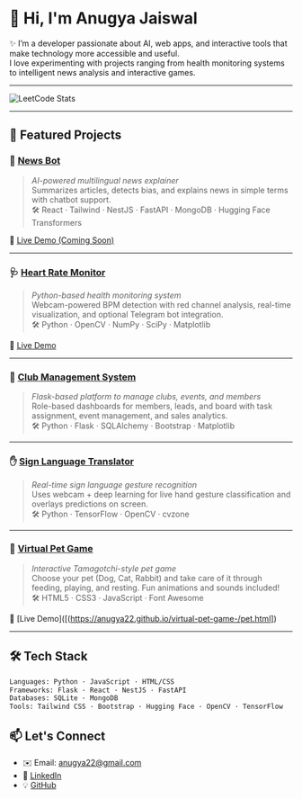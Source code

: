 # 👋 Hi, I'm Anugya Jaiswal

✨ I’m a developer passionate about AI, web apps, and interactive tools that make technology more accessible and useful.  
I love experimenting with projects ranging from health monitoring systems to intelligent news analysis and interactive games.

---

![LeetCode Stats](https://leetcard.jacoblin.cool/anugya22?ext=heatmap)

---

## 🧩 Featured Projects

### 📰 [News Bot](https://github.com/anugya22/news-bot)
> *AI-powered multilingual news explainer*  
Summarizes articles, detects bias, and explains news in simple terms with chatbot support.  
🛠 React · Tailwind · NestJS · FastAPI · MongoDB · Hugging Face Transformers

🔗 [Live Demo (Coming Soon)](#)

---

### 🩺 [Heart Rate Monitor](https://github.com/anugya22/Heart_rate_monitor)
> *Python-based health monitoring system*  
Webcam-powered BPM detection with red channel analysis, real-time visualization, and optional Telegram bot integration.  
🛠 Python · OpenCV · NumPy · SciPy · Matplotlib

🔗 [Live Demo](https://heart-rate-monitoring-v3wi.onrender.com/)

---

### 🏫 [Club Management System](https://github.com/anugya22/Club-management)
> *Flask-based platform to manage clubs, events, and members*  
Role-based dashboards for members, leads, and board with task assignment, event management, and sales analytics.  
🛠 Python · Flask · SQLAlchemy · Bootstrap · Matplotlib

---

### ✋ [Sign Language Translator](https://github.com/anugya22/Sign-language-translator)
> *Real-time sign language gesture recognition*  
Uses webcam + deep learning for live hand gesture classification and overlays predictions on screen.  
🛠 Python · TensorFlow · OpenCV · cvzone

---

### 🐾 [Virtual Pet Game](https://github.com/anugya22/virtual-pet-game-)
> *Interactive Tamagotchi-style pet game*  
Choose your pet (Dog, Cat, Rabbit) and take care of it through feeding, playing, and resting. Fun animations and sounds included!  
🛠 HTML5 · CSS3 · JavaScript · Font Awesome

🔗 [Live Demo]([(https://anugya22.github.io/virtual-pet-game-/pet.html])

---

## 🛠 Tech Stack

```bash
Languages: Python · JavaScript · HTML/CSS
Frameworks: Flask · React · NestJS · FastAPI
Databases: SQLite · MongoDB
Tools: Tailwind CSS · Bootstrap · Hugging Face · OpenCV · TensorFlow
```
## 📫 Let's Connect

- ✉️ Email: anugya22@gmail.com  
- 💼 [LinkedIn](https://www.linkedin.com/in/anugya-jaiswal-8a4677278/)  
- 💡 [GitHub](https://github.com/anugya22)  
